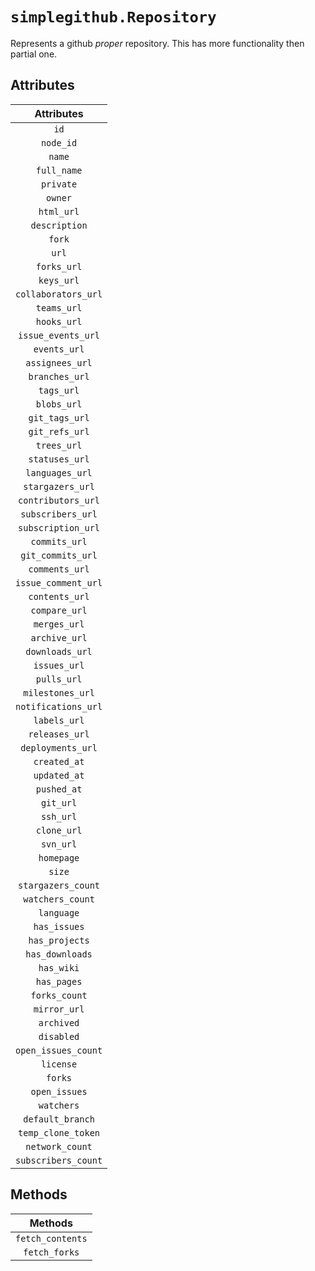 # `simplegithub.Repository`

Represents a github *proper* repository. This has more functionality then partial one.

## Attributes

| Attributes |
|:----------:|
| `id` |
| `node_id` |
| `name` |
| `full_name` |
| `private` |
| `owner` |
| `html_url` |
| `description` |
| `fork` |
| `url` |
| `forks_url` |
| `keys_url` |
| `collaborators_url` |
| `teams_url` |
| `hooks_url` |
| `issue_events_url` |
| `events_url` |
| `assignees_url` |
| `branches_url` |
| `tags_url` |
| `blobs_url` |
| `git_tags_url` |
| `git_refs_url` |
| `trees_url` |
| `statuses_url` |
| `languages_url` |
| `stargazers_url` |
| `contributors_url` |
| `subscribers_url` |
| `subscription_url` |
| `commits_url` |
| `git_commits_url` |
| `comments_url` |
| `issue_comment_url` |
| `contents_url` |
| `compare_url` |
| `merges_url` |
| `archive_url` |
| `downloads_url` |
| `issues_url` |
| `pulls_url` |
| `milestones_url` |
| `notifications_url` |
| `labels_url` |
| `releases_url` |
| `deployments_url` |
| `created_at` |
| `updated_at` |
| `pushed_at` |
| `git_url` |
| `ssh_url` |
| `clone_url` |
| `svn_url` |
| `homepage` |
| `size` |
| `stargazers_count` |
| `watchers_count` |
| `language` |
| `has_issues` |
| `has_projects` |
| `has_downloads` |
| `has_wiki` |
| `has_pages` |
| `forks_count` |
| `mirror_url` |
| `archived` |
| `disabled` |
| `open_issues_count` |
| `license` |
| `forks` |
| `open_issues` |
| `watchers` |
| `default_branch` |
| `temp_clone_token` |
| `network_count` |
| `subscribers_count` |



## Methods

| Methods |
|:-------:|
| `fetch_contents` |
| `fetch_forks` |
